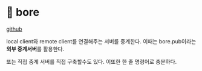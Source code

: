 # 󰏢 bore


[github](https://github.com/ekzhang/bore)

local client와 remote client를 연결해주는 서버를 중계한다. 이때는 bore.pub이라는 **외부 중계서버**를 활용한다.

또는 직접 중계 서버를 직접 구축할수도 있다. 이또한 한 줄 명령어로 충분하다.
